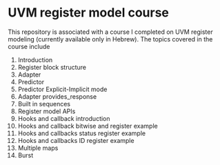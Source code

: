 # UVM register model course
This repository is associated with a course I completed on UVM register modeling (currently available only in Hebrew).
The topics covered in the course include
1. Introduction
2. Register block structure
3. Adapter 
4. Predictor
5. Predictor Explicit-Implicit mode
6. Adapter provides_response
7. Built in sequences
8. Register model APIs
9. Hooks and callback introduction
10. Hooks and callback bitwise and register example
11. Hooks and callbacks status register example
12. Hooks and callbacks ID register example
13. Multiple maps
14. Burst
